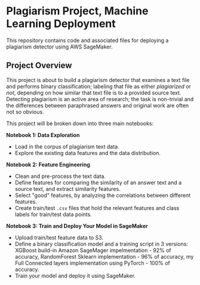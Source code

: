 # Plagiarism Project, Machine Learning Deployment

This repository contains code and associated files for deploying a plagiarism detector using AWS SageMaker.

## Project Overview

This project is about to build a plagiarism detector that examines a text file and performs binary classification; labeling that file as either *plagiarized* or *not*, depending on how similar that text file is to a provided source text. Detecting plagiarism is an active area of research; the task is non-trivial and the differences between paraphrased answers and original work are often not so obvious.

This project will be broken down into three main notebooks:

**Notebook 1: Data Exploration**
* Load in the corpus of plagiarism text data.
* Explore the existing data features and the data distribution.

**Notebook 2: Feature Engineering**

* Clean and pre-process the text data.
* Define features for comparing the similarity of an answer text and a source text, and extract similarity features.
* Select "good" features, by analyzing the correlations between different features.
* Create train/test `.csv` files that hold the relevant features and class labels for train/test data points.

**Notebook 3: Train and Deploy Your Model in SageMaker**

* Upload train/test feature data to S3.
* Define a binary classification model and a training script in 3 versions: XGBoost build-in Amazon SageMager impelmentation - 92% of accuracy, RandomForest Sklearn implementation - 96% of accuracy, my Full Connected layers implementation using PyTorch - 100% of accuracy.
* Train your model and deploy it using SageMaker.


